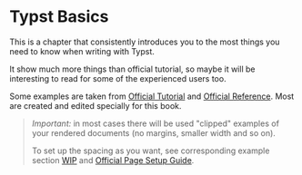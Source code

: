 # Typst Basics
This is a chapter that consistently introduces you to the most things you need to know when writing with Typst.

It show much more things than official tutorial, so maybe it will be interesting to read for some of the experienced users too.

Some examples are taken from [Official Tutorial](https://typst.app/docs/tutorial/) and [Official Reference](https://typst.app/docs/reference/).
Most are created and edited specially for this book.

> _Important:_ in most cases there will be used "clipped" examples of your rendered documents (no margins, smaller width and so on). 
> 
> To set up the spacing as you want, see corresponding example section [WIP]() and [Official Page Setup Guide](https://typst.app/docs/guides/page-setup-guide/).
